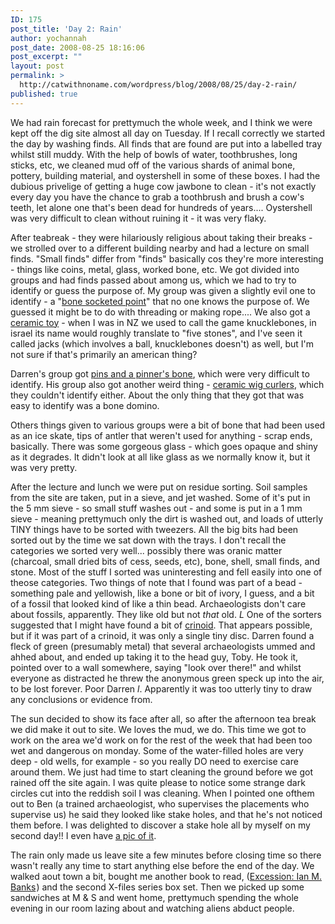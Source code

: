 ```yaml
---
ID: 175
post_title: 'Day 2: Rain'
author: yochannah
post_date: 2008-08-25 18:16:06
post_excerpt: ""
layout: post
permalink: >
  http://catwithnoname.com/wordpress/blog/2008/08/25/day-2-rain/
published: true
---
```

We had rain forecast for prettymuch the whole week, and I think we were kept off the dig site almost all day on Tuesday. If I recall correctly we started the day by washing finds. All finds that are found are put into a labelled tray whilst still muddy. With the help of bowls of water, toothbrushes, long sticks, etc, we cleaned mud off of the various shards of animal bone, pottery, building material, and oystershell in some of these boxes. I had the dubious privelige of getting a huge cow jawbone to clean - it's not exactly every day you have the chance to grab a toothbrush and brush a cow's teeth, let alone one that's been dead for hundreds of years.... Oystershell was very difficult to clean without ruining it - it was very flaky. 

After teabreak - they were hilariously religious about taking their breaks - we strolled over to a different building nearby and had a lecture on small finds. "Small finds" differ from "finds" basically cos they're more interesting - things like coins, metal, glass, worked bone, etc.  We got divided into groups and had finds passed about among us, which we had to try to identify or guess the purpose of. My group was given a slightly evil one to identify - a "<a href="http://www.jorvik-viking-centre.co.uk/hungate/abouthungate/find19.htm">bone socketed point</a>" that no one knows the purpose of. We guessed it might be to do with threading or making rope.... We also got a <a href="http://www.jorvik-viking-centre.co.uk/hungate/abouthungate/find7.htm">ceramic toy</a> - when I was in NZ we used to call the game knucklebones, in israel its name would roughly translate to "five stones", and I've seen it called jacks (which involves a ball, knucklebones doesn't) as well, but I'm not sure if that's primarily an american thing? 

Darren's group got <a href="http://www.jorvik-viking-centre.co.uk/hungate/abouthungate/find10.htm">pins and a pinner's bone</a>, which were very difficult to identify. His group also got another weird thing - <a href="http://www.jorvik-viking-centre.co.uk/hungate/abouthungate/find15.htm">ceramic wig curlers</a>, which they couldn't identify either. About the only thing that they got that was easy to identify was a bone domino.

Others things given to various groups were a bit of bone that had been used as an ice skate, tips of antler that weren't used for anything - scrap ends, basically. There was some gorgeous glass - which goes opaque and shiny as it degrades. It didn't look at all like glass as we normally know it, but it was very pretty. 

After the lecture and lunch we were put on residue sorting. Soil samples from the site are taken, put in a sieve, and jet washed. Some of it's put in the 5 mm sieve - so small stuff washes out - and some is put in a 1 mm sieve - meaning prettymuch only the dirt is washed out, and loads of utterly TINY things have to be sorted with tweezers. All the big bits had been sorted out by the time we sat down with the trays. I don't recall the categories we sorted very well... possibly there was oranic matter (charcoal, small dried bits of cess, seeds, etc), bone, shell, small finds, and stone. Most of the stuff I sorted was uninteresting and fell easily into one of theose categories. Two things of note that I found was part of a bead - something pale and yellowish, like a bone or bit of ivory, I guess, and a bit of a fossil that looked kind of like a thin bead. Archaeologists don't care about fossils, apparently. They like old but not <em>that</em> old. *L* One of the sorters suggested that I might have found a bit of <a href="http://farm.brentnorris.net/farmpics02/4-18-07-2.jpg">crinoid</a>. That appears possible, but if it was part of a crinoid, it was only a single tiny disc. Darren found a fleck of green (presumably metal) that several archaeologists ummed and ahhed about, and ended up taking it to the head guy, Toby. He took it, pointed over to a wall somewhere, saying "look over there!" and whilst everyone as distracted he threw the anonymous green speck up into the air, to be lost forever. Poor Darren *l*. Apparently it was too utterly tiny to draw any conclusions or evidence from.  

The sun decided to show its face after all, so after the afternoon tea break we did make it out to site. We loves the mud, we do. This time we got to work on the area we'd work on for the rest of the week that had been too wet and dangerous on monday. Some of the water-filled holes are very deep - old wells, for example - so you really DO need to exercise care around them. We just had time to start cleaning the ground before we got rained off the site again. I was quite please to notice some strange dark circles cut into the reddish soil I was cleaning. When I pointed one ofthem out to Ben (a trained archaeologist, who supervises the placements who supervise us) he said they looked like stake holes, and that he's not noticed them before. I was delighted to discover a stake hole all by myself on my second day!! I even have <a href="http://picasaweb.google.co.uk/yochannah/HungateOurPhotos/photo#5238192755171516274">a pic of it</a>. 

The rain only made us leave site a few minutes before closing time so there wasn't really any time to start anything else before the end of the day. We walked aout town a bit, bought me another book to read, (<a href="http://www.amazon.co.uk/gp/redirect.html?ie=UTF8&location=http%3A%2F%2Fwww.amazon.co.uk%2FExcession-Iain-M-Banks%2Fdp%2F185723457X%3Fie%3DUTF8%26s%3Dbooks%26qid%3D1219684216%26sr%3D8-1&tag=cat09-21&linkCode=ur2&camp=1634&creative=6738">Excession: Ian M. Banks</a><img src="http://www.assoc-amazon.co.uk/e/ir?t=cat09-21&amp;l=ur2&amp;o=2" width="1" height="1" border="0" alt="" style="border:none !important; margin:0px !important;" />) and the second X-files series box set. Then we picked up some sandwiches at M & S and went home, prettymuch spending the whole evening in our room lazing about and watching aliens abduct people.